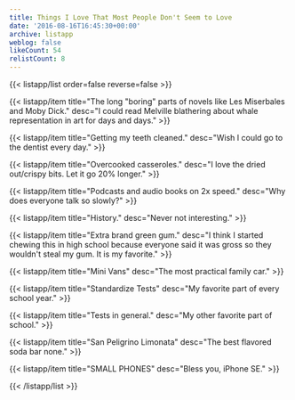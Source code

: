 ```yaml
---
title: Things I Love That Most People Don't Seem to Love
date: '2016-08-16T16:45:30+00:00'
archive: listapp
weblog: false
likeCount: 54
relistCount: 8
---
```



{{< listapp/list order=false reverse=false >}}

   {{< listapp/item title="The long \"boring\" parts of novels like Les Miserbales and Moby Dick."
      desc="I could read Melville blathering about whale representation in art for days and days." >}}

   {{< listapp/item title="Getting my teeth cleaned."
      desc="Wish I could go to the dentist every day." >}}

   {{< listapp/item title="Overcooked casseroles."
      desc="I love the dried out/crispy bits. Let it go 20% longer." >}}

   {{< listapp/item title="Podcasts and audio books on 2x speed."
      desc="Why does everyone talk so slowly?" >}}

   {{< listapp/item title="History."
      desc="Never not interesting." >}}

   {{< listapp/item title="Extra brand green gum."
      desc="I think I started chewing this in high school because everyone said it was gross so they wouldn't steal my gum. It is my favorite." >}}

   {{< listapp/item title="Mini Vans"
      desc="The most practical family car." >}}

   {{< listapp/item title="Standardize Tests"
      desc="My favorite part of every school year." >}}

   {{< listapp/item title="Tests in general."
      desc="My other favorite part of school." >}}

   {{< listapp/item title="San Peligrino Limonata"
      desc="The best flavored soda bar none." >}}

   {{< listapp/item title="SMALL PHONES"
      desc="Bless you, iPhone SE." >}}

{{< /listapp/list >}}
